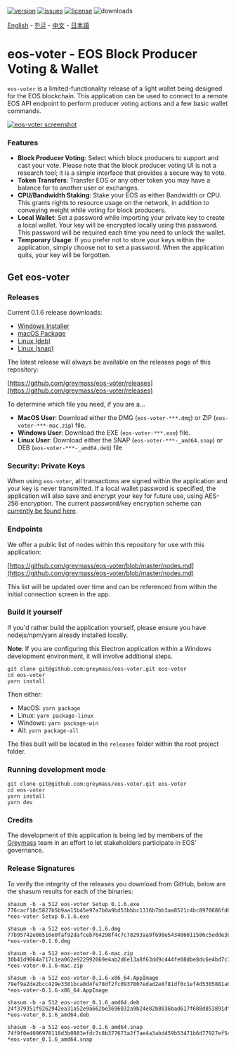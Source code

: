 [![version](https://img.shields.io/github/release/greymass/eos-voter/all.svg)](https://github.com/greymass/eos-voter/releases)
[![issues](https://img.shields.io/github/issues/greymass/eos-voter.svg)](https://github.com/greymass/eos-voter/issues)
[![license](https://img.shields.io/badge/license-MIT-blue.svg)](https://raw.githubusercontent.com/greymass/eos-voter/master/LICENSE)
![downloads](https://img.shields.io/github/downloads/greymass/eos-voter/total.svg)

[English](https://github.com/greymass/eos-voter/blob/master/README.md) - [한글](https://github.com/greymass/eos-voter/blob/master/README.kr.md) - [中文](https://github.com/greymass/eos-voter/blob/master/README.zh.md) - [日本語](https://github.com/greymass/eos-voter/blob/master/README.ja.md)

# eos-voter - EOS Block Producer Voting & Wallet

`eos-voter` is a limited-functionality release of a light wallet being designed for the EOS blockchain. This application can be used to connect to a remote EOS API endpoint to perform producer voting actions and a few basic wallet commands.

[![eos-voter screenshot](https://raw.githubusercontent.com/greymass/eos-voter/master/eos-voter.png)](https://raw.githubusercontent.com/greymass/eos-voter/master/eos-voter.png)

### Features

- **Block Producer Voting**: Select which block producers to support and cast your vote. Please note that the block producer voting UI is not a research tool; it is a simple interface that provides a secure way to vote.
- **Token Transfers**: Transfer EOS or any other token you may have a balance for to another user or exchanges.
- **CPU/Bandwidth Staking**: Stake your EOS as either Bandwidth or CPU. This grants rights to resource usage on the network, in addition to conveying weight while voting for block producers.
- **Local Wallet**: Set a password while importing your private key to create a local wallet. Your key will be encrypted locally using this password. This password will be required each time you need to unlock the wallet.
- **Temporary Usage**: If you prefer not to store your keys within the application, simply choose not to set a password. When the application quits, your key will be forgotten.

## Get eos-voter

### Releases

Current 0.1.6 release downloads:

- [Windows Installer](https://github.com/greymass/eos-voter/releases/download/v0.1.6/eos-voter-setup-0.1.6.exe)
- [macOS Package](https://github.com/greymass/eos-voter/releases/download/v0.1.6/eos-voter-0.1.6.dmg)
- [Linux (deb)](https://github.com/greymass/eos-voter/releases/download/v0.1.6/eos-voter_0.1.6_amd64.deb)
- [Linux (snap)](https://github.com/greymass/eos-voter/releases/download/v0.1.6/eos-voter_0.1.6_amd64.snap)

The latest release will always be available on the releases page of this repository:

[https://github.com/greymass/eos-voter/releases](https://github.com/greymass/eos-voter/releases)

To determine which file you need, if you are a...

- **MacOS User**: Download either the DMG (`eos-voter-***.dmg`) or ZIP (`eos-voter-***-mac.zip`) file.
- **Windows User**: Download the EXE (`eos-voter-***.exe`) file.
- **Linux User**: Download either the SNAP (`eos-voter-***-_amd64.snap`) or DEB (`eos-voter-***-_amd64.deb`) file

### Security: Private Keys

When using `eos-voter`, all transactions are signed within the application and your key is never transmitted. If a local wallet password is specified, the application will also save and encrypt your key for future use, using AES-256 encryption. The current password/key encryption scheme can [currently be found here](https://github.com/aaroncox/eos-voter/blob/master/app/shared/actions/wallet.js#L71-L86).

### Endpoints

We offer a public list of nodes within this repository for use with this application:

[https://github.com/greymass/eos-voter/blob/master/nodes.md](https://github.com/greymass/eos-voter/blob/master/nodes.md)

This list will be updated over time and can be referenced from within the initial connection screen in the app.

### Build it yourself

If you'd rather build the application yourself, please ensure you have nodejs/npm/yarn already installed locally.

**Note**: If you are configuring this Electron application within a Windows development environment, it will involve additional steps.

```
git clone git@github.com:greymass/eos-voter.git eos-voter
cd eos-voter
yarn install
```

Then either:

- MacOS: `yarn package`
- Linux: `yarn package-linux`
- Windows: `yarn package-win`
- All: `yarn package-all`

The files built will be located in the `releases` folder within the root project folder.

### Running development mode

```
git clone git@github.com:greymass/eos-voter.git eos-voter
cd eos-voter
yarn install
yarn dev
```

### Credits

The development of this application is being led by members of the [Greymass](https://greymass.com) team in an effort to let stakeholders participate in EOS’ governance.

### Release Signatures

To verify the integrity of the releases you download from GitHub, below are the shasum results for each of the binaries:

```
shasum -b -a 512 eos-voter Setup 0.1.6.exe
776cacf18c5827b5b9aa15b45e97a7b0a9bd53bbbc1316b7bb3aa8521c4bc8970686fd622ce833d881007c82a8df96def4f650f8b0a39908807fef1366a910d4 *eos-voter Setup 0.1.6.exe

shasum -b -a 512 eos-voter-0.1.6.dmg
77b95742e08510e0faf92dafceb764298f4c7c78293aa9f698e543406011586c5edde38acadb7ae7ea71d5814dfe80aca79eb55a23d67c3f061a7bda9275e133 *eos-voter-0.1.6.dmg

shasum -b -a 512 eos-voter-0.1.6-mac.zip
30b41d9064a717c1ea062e922992069e4ab2d6e13a8f63dd9c444fe08dbe8dc6e4bd7c72dd3e791005b0ebbdd4ee9263e4bc6b48953e8bfac5c58d5ad3ecf0a5 *eos-voter-0.1.6-mac.zip

shasum -b -a 512 eos-voter-0.1.6-x86_64.AppImage
79ef9a2de2bcc429e3381bca8d4fe78df2fc0937807edad2e8f81df0c1ef4d5305881a6c73ba972a98ca4c356dfe99313b56ec3c5cd036e6b96e1132f6616c60 *eos-voter-0.1.6-x86_64.AppImage

shasum -b -a 512 eos-voter_0.1.6_amd64.deb
24f379351f9262942ea31a52e9a662be3696032a9b24e82b8036bad617f688d853891dfc910ce3607beef3ef26563789784f962be78e1cbaa502e693ba7839fe *eos-voter_0.1.6_amd64.deb

shasum -b -a 512 eos-voter_0.1.6_amd64.snap
74f9f0e4096978118d3b0883efdc7c8b377673a2f7ae4a3abd459b53471b6d77927ef54f0a85ad3bb459d767a3340a181ba87ea57812a1a3d7e21f63a25d0cf9 *eos-voter_0.1.6_amd64.snap
```
